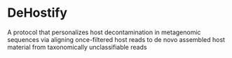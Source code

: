 # DeHostify
A protocol that personalizes host decontamination in metagenomic sequences via aligning once-filtered host reads to de novo assembled host material from taxonomically unclassifiable reads
